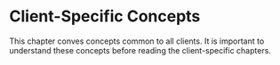 # Client-Specific Concepts

This chapter conves concepts common to all clients. It is important to
understand these concepts before reading the client-specific chapters.
